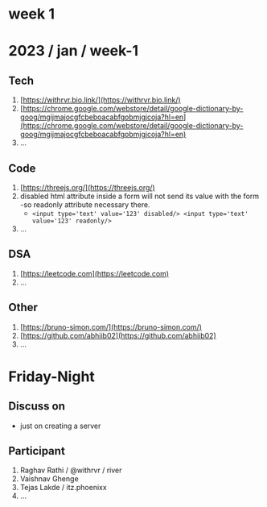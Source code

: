 # week 1

# 2023 / jan / week-1

## Tech

1. [https://withrvr.bio.link/](https://withrvr.bio.link/)
2. [https://chrome.google.com/webstore/detail/google-dictionary-by-goog/mgijmajocgfcbeboacabfgobmjgjcoja?hl=en](https://chrome.google.com/webstore/detail/google-dictionary-by-goog/mgijmajocgfcbeboacabfgobmjgjcoja?hl=en)
3. ...

## Code

1. [https://threejs.org/](https://threejs.org/)
2. disabled html attribute inside a form will not send its value with the form -so readonly attribute necessary there.
   * `<input type='text' value='123' disabled/> <input type='text' value='123' readonly/>`
3. ...

## DSA

1. [https://leetcode.com](https://leetcode.com)
2. ...

## Other

1. [https://bruno-simon.com/](https://bruno-simon.com/)
2. [https://github.com/abhiib02](https://github.com/abhiib02)
3. ...

# Friday-Night

## Discuss on

* just on creating a server

## Participant

1. Raghav Rathi / @withrvr / river
2. Vaishnav Ghenge
3. Tejas Lakde / itz.phoenixx
4. ...
